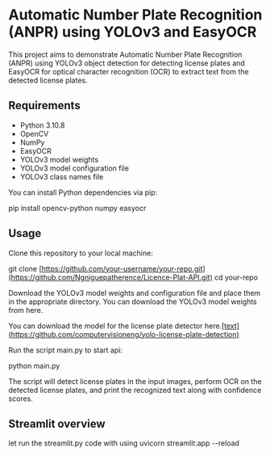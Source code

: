# Automatic Number Plate Recognition (ANPR) using YOLOv3 and EasyOCR

This project aims to demonstrate Automatic Number Plate Recognition (ANPR) using YOLOv3 object detection for detecting license plates and EasyOCR for optical character recognition (OCR) to extract text from the detected license plates. 

## Requirements
- Python 3.10.8
- OpenCV
- NumPy
- EasyOCR
- YOLOv3 model weights
- YOLOv3 model configuration file
- YOLOv3 class names file

You can install Python dependencies via pip:

pip install opencv-python numpy easyocr

## Usage
Clone this repository to your local machine:

git clone [https://github.com/your-username/your-repo.git](https://github.com/Ngniguepatherence/Licence-Plat-API.git)
cd your-repo


Download the YOLOv3 model weights and configuration file and place them in the appropriate directory. You can download the YOLOv3 model weights from here.

You can download the model for the license plate detector here.[\[text\](https://github.com/computervisioneng/yolo-license-plate-detection)](https://drive.google.com/file/d/1vXjIoRWY0aIpYfhj3TnPUGdmJoHnWaOc/)

Run the script main.py to start api:


python main.py

The script will detect license plates in the input images, perform OCR on the detected license plates, and print the recognized text along with confidence scores.

## Streamlit overview

let run the streamlit.py code with using 
uvicorn streamlit:app --reload
